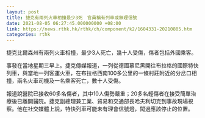 ```yaml
---
layout: post
title: 捷克有兩列火車相撞最少3死　官員稱有列車或無理信號
date: 2021-08-05 06:27:45.000000000 +08:00
link: https://news.rthk.hk/rthk/ch/component/k2/1604331-20210805.htm
categories: rthk
---
```


捷克比爾森州有兩列火車相撞，最少3人死亡，幾十人受傷，傷者包括外國乘客。

事發在當地星期三早上。捷克傳媒報道，一列從德國慕尼黑開往布拉格的國際特快列車，與當地一列客運火車，在布拉格西南100多公里的一條村莊附近的分岔口相撞，兩名火車司機及一名乘客死亡，數十人受傷。

報道說醫院已接收60多名傷者，其中10人傷勢嚴重；20多名輕傷者在接受簡單治療後已離開醫院。捷克副總理兼工業、貿易和交通部長哈夫利切克到事故現場視察。他在社交媒體上說，特快列車可能未有理會信號燈，闖過應該停止的位置。
